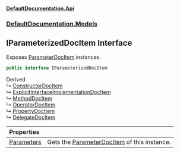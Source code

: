 #### [DefaultDocumentation\.Api](../../../index.md 'index')
### [DefaultDocumentation\.Models](../../../index.md#DefaultDocumentation.Models 'DefaultDocumentation\.Models')

## IParameterizedDocItem Interface

Exposes [ParameterDocItem](../Parameters/ParameterDocItem/index.md 'DefaultDocumentation\.Models\.Parameters\.ParameterDocItem') instances\.

```csharp
public interface IParameterizedDocItem
```

Derived  
&#8627; [ConstructorDocItem](../Members/ConstructorDocItem/index.md 'DefaultDocumentation\.Models\.Members\.ConstructorDocItem')  
&#8627; [ExplicitInterfaceImplementationDocItem](../Members/ExplicitInterfaceImplementationDocItem/index.md 'DefaultDocumentation\.Models\.Members\.ExplicitInterfaceImplementationDocItem')  
&#8627; [MethodDocItem](../Members/MethodDocItem/index.md 'DefaultDocumentation\.Models\.Members\.MethodDocItem')  
&#8627; [OperatorDocItem](../Members/OperatorDocItem/index.md 'DefaultDocumentation\.Models\.Members\.OperatorDocItem')  
&#8627; [PropertyDocItem](../Members/PropertyDocItem/index.md 'DefaultDocumentation\.Models\.Members\.PropertyDocItem')  
&#8627; [DelegateDocItem](../Types/DelegateDocItem/index.md 'DefaultDocumentation\.Models\.Types\.DelegateDocItem')

| Properties | |
| :--- | :--- |
| [Parameters](Parameters.md 'DefaultDocumentation\.Models\.IParameterizedDocItem\.Parameters') | Gets the [ParameterDocItem](../Parameters/ParameterDocItem/index.md 'DefaultDocumentation\.Models\.Parameters\.ParameterDocItem') of this instance\. |
